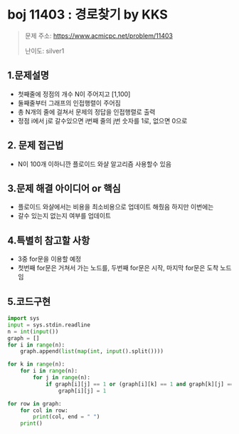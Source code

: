 # boj 11403 : 경로찾기 by KKS
> 문제 주소: https://www.acmicpc.net/problem/11403
> 
> 난이도: silver1

## 1.문제설명
- 첫째줄에 정점의 개수 N이 주어지고 [1,100] 
- 둘째줄부터 그래프의 인접행렬이 주어짐
- 총 N개의 줄에 걸쳐서 문제의 정답을 인접행렬로 출력
- 정점 i에서 j로 갈수있으면 i번째 줄의 j번 숫자를 1로, 없으면 0으로
## 2. 문제 접근법 
- N이 100개 이하니깐 플로이드 와샬 알고리즘 사용할수 있음
## 3.문제 해결 아이디어 or 핵심
- 플로이드 와샬에서는 비용을 최소비용으로 업데이트 해줬음 하지만 이번에는
- 갈수 있는지 없는지 여부를 업데이트

## 4.특별히 참고할 사항
- 3중 for문을 이용할 예정
- 첫번째 for문은 거쳐서 가는 노드를, 두번째 for문은 시작, 마지막 for문은 도착 노드임

## 5.코드구현
``` python
import sys
input = sys.stdin.readline
n = int(input())
graph = []
for i in range(n):
    graph.append(list(map(int, input().split())))

for k in range(n):
    for i in range(n):
        for j in range(n):
            if graph[i][j] == 1 or (graph[i][k] == 1 and graph[k][j] == 1):
                graph[i][j] = 1

for row in graph:
    for col in row:
        print(col, end = " ")
    print()
```